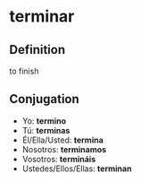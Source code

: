 # terminar

## Definition
to finish

## Conjugation

- Yo: **termino**
- Tú: **terminas**
- Él/Ella/Usted: **termina**
- Nosotros: **terminamos**
- Vosotros: **termináis**
- Ustedes/Ellos/Ellas: **terminan**